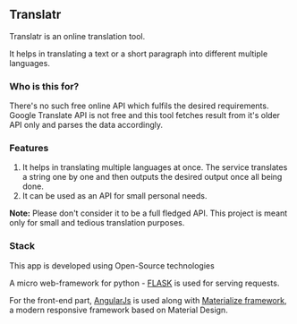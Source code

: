 ## Translatr

Translatr is an online translation tool.

It helps in translating a text or a short paragraph into different multiple languages.

### Who is this for?

There's no such free online API which fulfils the desired requirements.
Google Translate API is not free and this tool fetches result from it's older API only and parses the data accordingly.

### Features

1. It helps in translating multiple languages at once. The service translates a string one by one and then outputs the desired output once all being done.
2. It can be used as an API for small personal needs.

**Note:** Please don't consider it to be a full fledged API. This project is meant only for small and tedious translation purposes.

### Stack

This app is developed using Open-Source technologies

A micro web-framework for  python - [FLASK](http://flask.pocoo.org/) is used for serving requests.

For the front-end part, [AngularJs](https://angularjs.org/) is used along with [Materialize framework](http://materializecss.com/), a modern responsive framework based on Material Design.
